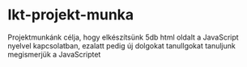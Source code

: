 # Ikt-projekt-munka
Projektmunkánk célja, hogy elkészítsünk 5db html oldalt a JavaScript nyelvel kapcsolatban, ezalatt pedig új dolgokat tanullgokat tanuljunk megismerjük  a JavaScriptet
